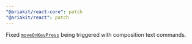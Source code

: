 ```yaml
---
"@ariakit/react-core": patch
"@ariakit/react": patch
---
```


Fixed [`moveOnKeyPress`](https://ariakit.org/reference/composite#moveonkeypress) being triggered with composition text commands.
